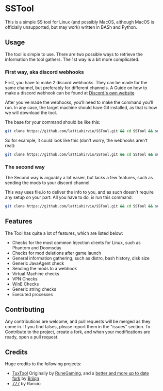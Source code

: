# SSTool
This is a simple SS tool for Linux (and possibly MacOS, although MacOS is officially unsupported, but may work) written in BASh and Python. 

## Usage
The tool is simple to use. There are two possible ways to retrieve the information the tool gathers. The 1st way is a bit more complicated.

### First way, aka discord webhooks
First, you have to make 2 discord webhooks. They can be made for the same channel, but preferably for different channels. A Guide on how to make a discord webhook can be found at [Discord's own website](https://support.discord.com/hc/en-us/articles/228383668-Intro-to-Webhooks) 

After you've made the webhooks, you'll need to make the command you'll run. In any case, the target machine should have Git installed, as that is how we will download the tool.

The base for your command should be like this:
```bash
git clone https://github.com/lattiahirvio/SSTool.git && cd SSTool && sudo sudo -E ./tool.sh -w "INSERT WEBHOOK HERE" -fw "INSERT SECOND WEBHOOK HERE" -u $USER
```

So for example, it could look like this (don't worry, the webhooks aren't real):
```bash
git clone https://github.com/lattiahirvio/SSTool.git && cd SSTool && sudo -E ./tool.sh -w "https://discord.com/api/webhooks/1221241219028357241/s8z4PSn-1LTAyNxmZfJ8SU8LFtHo8Cnuu6WHkB-dYb3-jUWfS9mwyDfdUQdh_NQuovbF" -fw "https://discord.com/api/webhooks/1221241301119537252/MIqNr8jRxT0kgzHr1mjCTTV72qIv0e9G9YhTjPNk6vqr2SQjCRZnohDg8GXXa7Hfcvuh" -u $USER
```

### The second way
The Second way is arguably a lot easier, but lacks a few features, such as sending the mods to your discord channel.

This way uses file.io to deliver the info to you, and as such doesn't require any setup on your part.
All you have to do, is run this command:
```bash
git clone https://github.com/lattiahirvio/SSTool.git && cd SSTool && sudo -E ./tool.sh -f -u $USER
```

## Features
The Tool has quite a lot of features, which are listed below:
- Checks for the most common Injection clients for Linux, such as Phantom and Doomsday
- Checks for mod deletions after game launch
- General information gathering, such as distro, bash history, disk size
- Generic JavaAgent check
- Sending the mods to a webhook
- Virtual Machine checks
- VPN Checks
- WinE Checks
- Generic string checks
- Executed processes

## Contributing
Any contributions are welcome, and pull requests will be merged as they come in. If you find falses, please report them in the "issues" section.
To Contribute to the project, create a fork, and when your modifications are ready, open a pull request.

## Credits
Huge credits to the following projects:
- [TuxTool](https://github.com/RuneGaming/TuxTool) Originally by [RuneGaming](https://github.com/RuneGaming), and a [better and more up to date fork](https://github.com/Briiqn/TuxTool) by [Briiqn](https://github.com/Briiqn)
- [777](https://github.com/RRancio/777/tree/main) by Rancio
